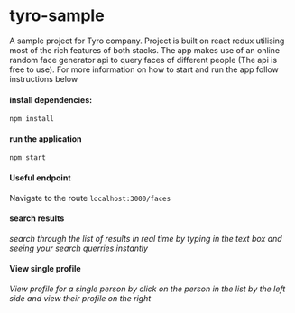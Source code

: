 # tyro-sample
A sample project for Tyro company. Project is built on react redux utilising most of the rich features of both stacks. The app makes use of an online random face generator api to query faces of different people (The api is free to use). For more information on how to start and run the app follow instructions below

#### install dependencies:
`npm install`

#### run the application
`npm start`

#### Useful endpoint
Navigate to the route `localhost:3000/faces`

#### search results
_search through the list of results in real time by typing in the text box and seeing your search querries instantly_

#### View single profile
_View profile for a single person by click on the person in the list by the left side and view their profile on the right_